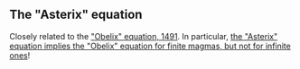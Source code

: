 ## The "Asterix" equation

Closely related to the ["Obelix" equation, 1491](https://teorth.github.io/equational_theories/implications/?1491).  In particular, [the "Asterix" equation implies the "Obelix" equation for finite magmas, but not for infinite ones](https://teorth.github.io/equational_theories/blueprint/asterix-chapter.html)!
